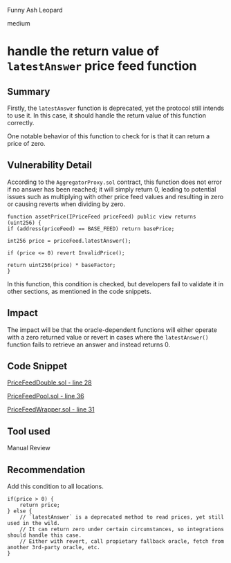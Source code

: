 Funny Ash Leopard

medium

# handle the return value of `latestAnswer` price feed function

## Summary

Firstly, the `latestAnswer` function is deprecated, yet the protocol still intends to use it. In this case, it should handle the return value of this function correctly.

One notable behavior of this function to check for is that it can return a price of zero.

## Vulnerability Detail

According to the `AggregatorProxy.sol` contract, this function does not error if no answer has been reached; it will simply return 0, leading to potential issues such as multiplying with other price feed values and resulting in zero or causing reverts when dividing by zero.

```solidity
function assetPrice(IPriceFeed priceFeed) public view returns (uint256) {
if (address(priceFeed) == BASE_FEED) return basePrice;

int256 price = priceFeed.latestAnswer();

if (price <= 0) revert InvalidPrice();

return uint256(price) * baseFactor;
}
```
In this function, this condition is checked, but developers fail to validate it in other sections, as mentioned in the code snippets.

## Impact

The impact will be that the oracle-dependent functions will either operate with a zero returned value or revert in cases where the `latestAnswer()` function fails to retrieve an answer and instead returns 0.

## Code Snippet

[PriceFeedDouble.sol - line 28](https://github.com/sherlock-audit/2024-04-interest-rate-model/blob/8f6ef1b0868d3ea3a98a5ab7e8b3a164857681d7/protocol/contracts/PriceFeedDouble.sol#L28)

[PriceFeedPool.sol - line 36](https://github.com/sherlock-audit/2024-04-interest-rate-model/blob/8f6ef1b0868d3ea3a98a5ab7e8b3a164857681d7/protocol/contracts/PriceFeedPool.sol#L36)

[PriceFeedWrapper.sol - line 31](https://github.com/sherlock-audit/2024-04-interest-rate-model/blob/8f6ef1b0868d3ea3a98a5ab7e8b3a164857681d7/protocol/contracts/PriceFeedWrapper.sol#L31)

## Tool used

Manual Review

## Recommendation

Add this condition to all locations.

```solidity
if(price > 0) {
    return price;
} else {
    // `latestAnswer` is a deprecated method to read prices, yet still used in the wild.
    // It can return zero under certain circumstances, so integrations should handle this case.
    // Either with revert, call propietary fallback oracle, fetch from another 3rd-party oracle, etc.
}
```